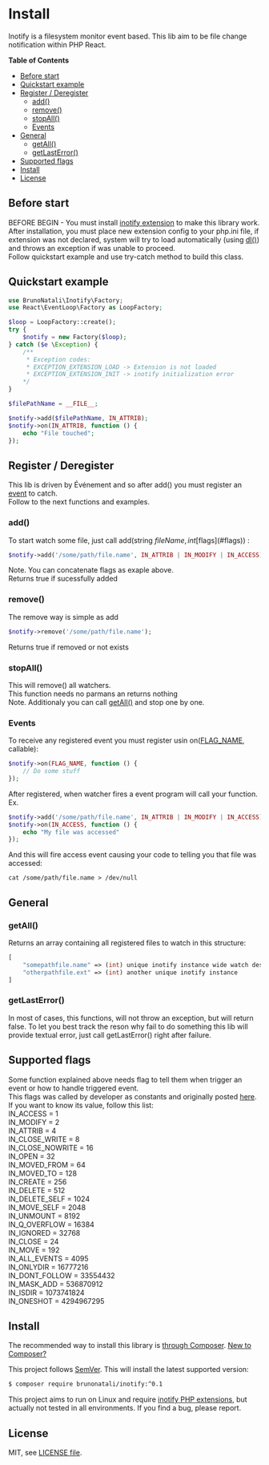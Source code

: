 # Install

Inotify is a filesystem monitor event based. This lib aim to be file change notification within PHP React.

**Table of Contents**
* [Before start](#before-start)
* [Quickstart example](#quickstart-example)
* [Register / Deregister](#de-register) 
    * [add()](#add-f)
    * [remove()](#remove-f)
    * [stopAll()](#stopall-f)
    * [Events](#events)
* [General](#general)
    * [getAll()](#getall-f)
    * [getLastError()](#lasterror-f)
* [Supported flags](#flags)
* [Install](#install)
* [License](#license)

## Before start
BEFORE BEGIN - You must install [inotify extension](https://www.php.net/manual/en/inotify.install.php) to make this library work.  
After installation, you must place new extension config to your php.ini file, if extension was not declared, system will try to load automatically (using [dl()](https://www.php.net/manual/en/function.dl.php)) and throws an exception if was unable to proceed.  
Follow quickstart example and use try-catch method to build this class.

## Quickstart example
```php
use BrunoNatali\Inotify\Factory;
use React\EventLoop\Factory as LoopFactory;

$loop = LoopFactory::create();
try {
    $notify = new Factory($loop);
} catch ($e \Exception) {
    /**
     * Exception codes:
     * EXCEPTION_EXTENSION_LOAD -> Extension is not loaded
     * EXCEPTION_EXTENSION_INIT -> inotify initialization error
    */
}

$filePathName = __FILE__;

$notify->add($filePathName, IN_ATTRIB);
$notify->on(IN_ATTRIB, function () {
	echo "File touched";
});
```

## Register / Deregister
This lib is driven by Événement and so after add() you must register an [event](#events) to catch.  
Follow to the next functions and examples.

### add()
To start watch some file, just call add(string $fileName, int [$flags](#flags)) :
```php
$notify->add('/some/path/file.name', IN_ATTRIB | IN_MODIFY | IN_ACCESS);
```
Note. You can concatenate flags as exaple above.  
Returns true if sucessfully added

### remove()
The remove way is simple as add
```php
$notify->remove('/some/path/file.name');
```
Returns true if removed or not exists

### stopAll()
This will remove() all watchers.  
This function needs no parmans an returns nothing  
Note. Additionaly you can call [getAll()](#getall-f) and stop one by one.

### Events
To receive any registered event you must register usin on([FLAG_NAME](#flags), callable):
```php
$notify->on(FLAG_NAME, function () {
	// Do some stuff
});
```
After registered, when watcher fires a event program will call your function. Ex.
```php
$notify->add('/some/path/file.name', IN_ATTRIB | IN_MODIFY | IN_ACCESS);
$notify->on(IN_ACCESS, function () {
	echo "My file was accessed"
});
```
And this will fire access event causing your code to telling you that file was accessed:
```shell
cat /some/path/file.name > /dev/null
```

## General
### getAll()
Returns an array containing all registered files to watch in this structure:
```php
[
    "somepathfile.name" => (int) unique inotify instance wide watch descriptor,
    "otherpathfile.ext" => (int) another unique inotify instance
]
```

### getLastError()
In most of cases, this functions, will not throw an exception, but will return false. To let you best track the reson why fail to do something this lib will provide textual error, just call getLastError() right after failure.

## Supported flags
Some function explained above needs flag to tell them when trigger an event or how to handle triggered event.  
This flags was called by developer as constants and originally posted [here](https://www.php.net/manual/en/inotify.constants.php).    
If you want to know its value, follow this list:  
IN_ACCESS = 1  
IN_MODIFY = 2  
IN_ATTRIB = 4  
IN_CLOSE_WRITE = 8  
IN_CLOSE_NOWRITE = 16  
IN_OPEN = 32  
IN_MOVED_FROM = 64  
IN_MOVED_TO = 128  
IN_CREATE = 256  
IN_DELETE = 512  
IN_DELETE_SELF = 1024  
IN_MOVE_SELF = 2048  
IN_UNMOUNT = 8192  
IN_Q_OVERFLOW = 16384  
IN_IGNORED = 32768  
IN_CLOSE = 24  
IN_MOVE = 192  
IN_ALL_EVENTS = 4095  
IN_ONLYDIR = 16777216  
IN_DONT_FOLLOW = 33554432  
IN_MASK_ADD = 536870912  
IN_ISDIR = 1073741824  
IN_ONESHOT = 4294967295  

## Install

The recommended way to install this library is [through Composer](https://getcomposer.org).
[New to Composer?](https://getcomposer.org/doc/00-intro.md)

This project follows [SemVer](https://semver.org/).
This will install the latest supported version:

```bash
$ composer require brunonatali/inotify:^0.1
```

This project aims to run on Linux and require [inotify PHP extensions](https://pecl.php.net/package/inotify), but actually not tested in all environments. If you find a bug, please report.


## License

MIT, see [LICENSE file](LICENSE).
